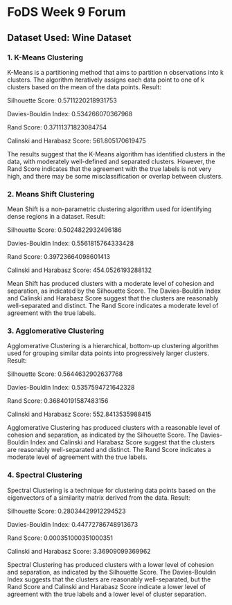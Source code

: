 # FoDS Week 9 Forum
## Dataset Used: Wine Dataset

### 1. K-Means Clustering
K-Means is a partitioning method that aims to partition n observations into k clusters. The algorithm iteratively assigns each data point to one of k clusters based on the mean of the data points.
Result:

Silhouette Score: 0.5711220218931753

Davies-Bouldin Index: 0.534266070367968

Rand Score: 0.37111371823084754

Calinski and Harabasz Score: 561.805170619475

The results suggest that the K-Means algorithm has identified clusters in the data, with moderately well-defined and separated clusters. However, the Rand Score indicates that the agreement with the true labels is not very high, and there may be some misclassification or overlap between clusters.

### 2. Means Shift Clustering
Mean Shift is a non-parametric clustering algorithm used for identifying dense regions in a dataset. 
Result:

Silhouette Score: 0.5024822932496186

Davies-Bouldin Index: 0.5561815764333428

Rand Score: 0.39723664098601413

Calinski and Harabasz Score: 454.0526193288132

Mean Shift has produced clusters with a moderate level of cohesion and separation, as indicated by the Silhouette Score. The Davies-Bouldin Index and Calinski and Harabasz Score suggest that the clusters are reasonably well-separated and distinct. The Rand Score indicates a moderate level of agreement with the true labels.

### 3. Agglomerative Clustering
Agglomerative Clustering is a hierarchical, bottom-up clustering algorithm used for grouping similar data points into progressively larger clusters.
Result:

Silhouette Score: 0.5644632902637768

Davies-Bouldin Index: 0.5357594721642328

Rand Score: 0.36840191587483156

Calinski and Harabasz Score: 552.8413535988415

Agglomerative Clustering has produced clusters with a reasonable level of cohesion and separation, as indicated by the Silhouette Score. The Davies-Bouldin Index and Calinski and Harabasz Score suggest that the clusters are reasonably well-separated and distinct. The Rand Score indicates a moderate level of agreement with the true labels.

### 4. Spectral Clustering
Spectral Clustering is a technique for clustering data points based on the eigenvectors of a similarity matrix derived from the data. 
Result:

Silhouette Score: 0.28034429912294523

Davies-Bouldin Index: 0.44772786748913673

Rand Score: 0.000351000351000351

Calinski and Harabasz Score: 3.36909099369962

Spectral Clustering has produced clusters with a lower level of cohesion and separation, as indicated by the Silhouette Score. The Davies-Bouldin Index suggests that the clusters are reasonably well-separated, but the Rand Score and Calinski and Harabasz Score indicate a lower level of agreement with the true labels and a lower level of cluster separation.

